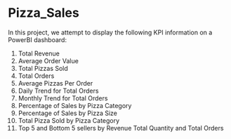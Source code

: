 # Pizza_Sales

In this project, we attempt to display the following KPI information on a PowerBI dashboard: </br>
1. Total Revenue
2. Average Order Value
3. Total Pizzas Sold
4. Total Orders
5. Average Pizzas Per Order
6. Daily Trend for Total Orders
7. Monthly Trend for Total Orders
8. Percentage of Sales by Pizza Category
9. Percentage of Sales by Pizza Size
10. Total Pizza Sold by Pizza Category
11. Top 5 and Bottom 5 sellers by Revenue Total Quantity and Total Orders
 
